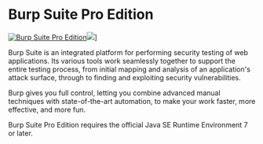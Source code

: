 # Burp Suite Pro Edition
[![Burp Suite Pro Edition](https://img.shields.io/badge/chocolatey-burp--suite--pro--edition-brightgreen.svg)](https://community.chocolatey.org/packages/burp-suite-pro-edition/)![](https://img.shields.io/chocolatey/dt/burp-suite-pro-edition)]

Burp Suite is an integrated platform for performing security testing of web applications. Its various tools work seamlessly together to support the entire testing process, from initial mapping and analysis of an application's attack surface, through to finding and exploiting security vulnerabilities.

Burp gives you full control, letting you combine advanced manual techniques with state-of-the-art automation, to make your work faster, more effective, and more fun.

Burp Suite Pro Edition requires the official Java SE Runtime Environment 7 or later.
